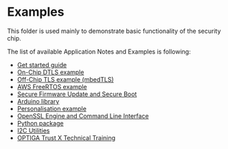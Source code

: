 # Examples

This folder is used mainly to demonstrate basic functionality of the security chip. 

The list of available Application Notes and Examples is following:

* [Get started guide](https://github.com/Infineon/getstarted-optiga-trust-x)
* [On-Chip DTLS example](https://github.com/Infineon/onchipdtls-optiga-trust-x)
* [Off-Chip TLS example (mbedTLS)](https://github.com/Infineon/mbedTLS-optiga-trust-x)
* [AWS FreeRTOS example](https://github.com/Infineon/amazon-freertos-optiga-trust-x)
* [Secure Firmware Update and Secure Boot](https://github.com/Infineon/fwupd-secboot-optiga-trust)
* [Arduino library](https://github.com/Infineon/arduino-optiga-trust-x)
* [Personalisation example](https://github.com/Infineon/personalize-optiga-trust-x)
* [OpenSSL Engine and Command Line Interface](https://github.com/Infineon/cli-optiga-trust-x)
* [Python package](https://github.com/Infineon/python-optiga-trust)
* [I2C Utilities](https://github.com/Infineon/i2c-utils-optiga-trust)
* [OPTIGA Trust X Technical Training](https://github.com/Infineon/technical-training-optiga-trust-x)
